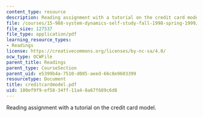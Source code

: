 ```yaml
---
content_type: resource
description: Reading assignment with a tutorial on the credit card model.
file: /courses/15-988-system-dynamics-self-study-fall-1998-spring-1999/100ef9f9ef5834ff11a48a67f689c6d8_creditcardmodel.pdf
file_size: 127537
file_type: application/pdf
learning_resource_types:
- Readings
license: https://creativecommons.org/licenses/by-nc-sa/4.0/
ocw_type: OCWFile
parent_title: Readings
parent_type: CourseSection
parent_uid: e5399b4a-7510-d085-aeed-66c8e9603399
resourcetype: Document
title: creditcardmodel.pdf
uid: 100ef9f9-ef58-34ff-11a4-8a67f689c6d8
---
```

Reading assignment with a tutorial on the credit card model.